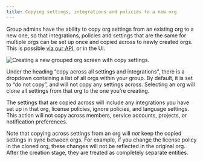 ```yaml
---
title: Copying settings, integrations and policies to a new org
---
```


Group admins have the ability to copy org settings from an existing org to a new one, so that integrations, policies and settings that are the same for multiple orgs can be set up once and copied across to newly created orgs. This is possible [via our API](https://snyk.docs.apiary.io/#reference/groups/organisations-in-groups/create-a-new-organisation-in-the-group), or in the UI.

![Creating a new grouped org screen with copy settings.](https://res.cloudinary.com/snyk/image/upload/c_scale,w_1037/v1539259823/docs/groups/new-org-copy-settings.png)

Under the heading “copy across all settings and integrations”, there is a dropdown containing a list of all orgs within your group. By default, it is set to “do not copy”, and will not copy any settings across. Selecting an org will clone all settings from that org to the one you’re creating.

The settings that are copied across will include any integrations you have set up in that org, license policies, ignore policies, and language settings. This action will not copy across members, service accounts, projects, or notification preferences.

Note that copying across settings from an org will _not_ keep the copied settings in sync between orgs. For example, if you change the license policy in the cloned org, these changes will not be reflected in the original org. After the creation stage, they are treated as completely separate entities.
